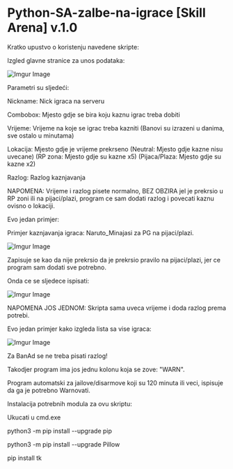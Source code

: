 # Python-SA-zalbe-na-igrace [Skill Arena] v.1.0

Kratko upustvo o koristenju navedene skripte:
 

Izgled glavne stranice za unos podataka:

![Imgur Image](https://imgur.com/H5RmQq1.jpg)

Parametri su sljedeći:

Nickname: Nick igraca na serveru

Combobox: Mjesto gdje se bira koju kaznu igrac treba dobiti

Vrijeme: Vrijeme na koje se igrac treba kazniti (Banovi su izrazeni u danima, sve ostalo u minutama)

Lokacija: Mjesto gdje je vrijeme prekrseno (Neutral: Mjesto gdje kazne nisu uvecane) (RP zona: Mjesto gdje su kazne x5) (Pijaca/Plaza: Mjesto gdje su kazne x2)

Razlog: Razlog kaznjavanja

NAPOMENA: Vrijeme i razlog pisete normalno, BEZ OBZIRA jel je prekrsio u RP zoni ili na pijaci/plazi, program ce sam dodati razlog i povecati kaznu ovisno o lokaciji.
 



Evo jedan primjer:

Primjer kaznjavanja igraca: Naruto_Minajasi za PG na pijaci/plazi.

![Imgur Image](https://imgur.com/CDFjGta.jpg)

Zapisuje se kao da nije prekrsio da je prekrsio pravilo na pijaci/plazi, jer ce program sam dodati sve potrebno.

Onda ce se sljedece ispisati:

![Imgur Image](https://imgur.com/p2sycL7.jpg)

NAPOMENA JOS JEDNOM: Skripta sama uveca vrijeme i doda razlog prema potrebi.

 

Evo jedan primjer kako izgleda lista sa vise igraca:

![Imgur Image](https://imgur.com/kYGu7zi.jpg)

Za BanAd se ne treba pisati razlog!

Takodjer program ima jos jednu kolonu koja se zove: "WARN".

Program automatski za jailove/disarmove koji su 120 minuta ili veci, ispisuje da ga je potrebno Warnovati.



Instalacija potrebnih modula za ovu skriptu:

Ukucati u cmd.exe

python3 -m pip install --upgrade pip

python3 -m pip install --upgrade Pillow

pip install tk
